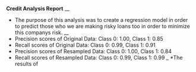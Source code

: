 **Credit Analysis Report**
__
* The purpose of this analysis was to create a regression model in order to predict those who we are making risky loans too in order to minimize this companys risk.
__
* Precision scores of Original Data: Class 0: 1.00, Class 1: 0.85
* Recall scores of Original Data: Class 0: 0.99, Class 1: 0.91
* Precision scores of Resampled Data: Class 0: 1.00, Class 1: 0.84
* Recall scores of Resampled Data: Class 0: 0.99, Class 1: 0.99
_
*The results of 


